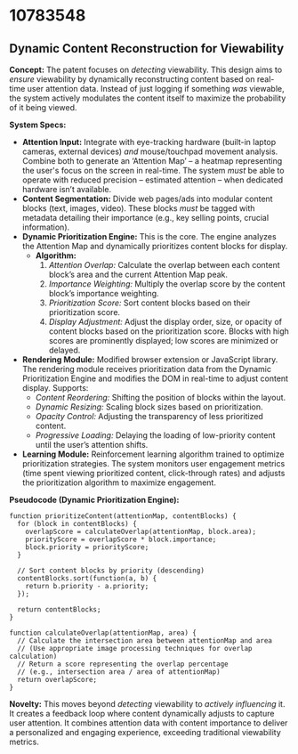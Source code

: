 # 10783548

## Dynamic Content Reconstruction for Viewability

**Concept:** The patent focuses on *detecting* viewability. This design aims to *ensure* viewability by dynamically reconstructing content based on real-time user attention data. Instead of just logging if something *was* viewable, the system actively modulates the content itself to maximize the probability of it being viewed.

**System Specs:**

*   **Attention Input:** Integrate with eye-tracking hardware (built-in laptop cameras, external devices) *and* mouse/touchpad movement analysis. Combine both to generate an ‘Attention Map’ – a heatmap representing the user's focus on the screen in real-time. The system *must* be able to operate with reduced precision – estimated attention – when dedicated hardware isn’t available.
*   **Content Segmentation:** Divide web pages/ads into modular content blocks (text, images, video). These blocks *must* be tagged with metadata detailing their importance (e.g., key selling points, crucial information).
*   **Dynamic Prioritization Engine:** This is the core. The engine analyzes the Attention Map and dynamically prioritizes content blocks for display.
    *   **Algorithm:**
        1.  *Attention Overlap:* Calculate the overlap between each content block’s area and the current Attention Map peak.
        2.  *Importance Weighting:* Multiply the overlap score by the content block’s importance weighting.
        3.  *Prioritization Score:* Sort content blocks based on their prioritization score.
        4.  *Display Adjustment:* Adjust the display order, size, or opacity of content blocks based on the prioritization score. Blocks with high scores are prominently displayed; low scores are minimized or delayed.
*   **Rendering Module:** Modified browser extension or JavaScript library.  The rendering module receives prioritization data from the Dynamic Prioritization Engine and modifies the DOM in real-time to adjust content display.  Supports:
    *   *Content Reordering:* Shifting the position of blocks within the layout.
    *   *Dynamic Resizing:* Scaling block sizes based on prioritization.
    *   *Opacity Control:* Adjusting the transparency of less prioritized content.
    *   *Progressive Loading:* Delaying the loading of low-priority content until the user’s attention shifts.
*   **Learning Module:** Reinforcement learning algorithm trained to optimize prioritization strategies.  The system monitors user engagement metrics (time spent viewing prioritized content, click-through rates) and adjusts the prioritization algorithm to maximize engagement.

**Pseudocode (Dynamic Prioritization Engine):**

```
function prioritizeContent(attentionMap, contentBlocks) {
  for (block in contentBlocks) {
    overlapScore = calculateOverlap(attentionMap, block.area);
    priorityScore = overlapScore * block.importance;
    block.priority = priorityScore;
  }

  // Sort content blocks by priority (descending)
  contentBlocks.sort(function(a, b) {
    return b.priority - a.priority;
  });

  return contentBlocks;
}

function calculateOverlap(attentionMap, area) {
  // Calculate the intersection area between attentionMap and area
  // (Use appropriate image processing techniques for overlap calculation)
  // Return a score representing the overlap percentage
  // (e.g., intersection area / area of attentionMap)
  return overlapScore;
}
```

**Novelty:** This moves beyond *detecting* viewability to *actively influencing* it.  It creates a feedback loop where content dynamically adjusts to capture user attention. It combines attention data with content importance to deliver a personalized and engaging experience, exceeding traditional viewability metrics.